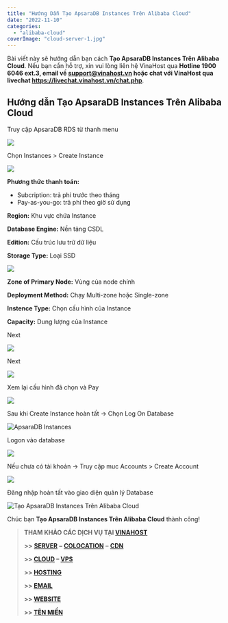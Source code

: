 ```yaml
---
title: "Hướng Dẫn Tạo ApsaraDB Instances Trên Alibaba Cloud"
date: "2022-11-10"
categories: 
  - "alibaba-cloud"
coverImage: "cloud-server-1.jpg"
---
```


Bài viết này sẽ hướng dẫn bạn cách **Tạo ApsaraDB Instances Trên Alibaba Cloud**. Nếu bạn cần hỗ trợ, xin vui lòng liên hệ VinaHost qua **Hotline 1900 6046 ext.3, email về support@vinahost.vn hoặc chat với VinaHost qua livechat https://livechat.vinahost.vn/chat.php**.

## Hướng dẫn Tạo ApsaraDB Instances Trên Alibaba Cloud

Truy cập ApsaraDB RDS từ thanh menu

![](images/tao-apsaradb-instances-tren-alibaba-cloud-1.png)

Chọn Instances > Create Instance

![](images/tao-apsaradb-instances-tren-alibaba-cloud-2.png)

**Phương thức thanh toán:**

- Subcription: trả phí trước theo tháng
- Pay-as-you-go: trả phí theo giờ sử dụng

**Region:** Khu vực chứa Instance

**Database Engine:** Nền tảng CSDL

**Edition:** Cấu trúc lưu trữ dữ liệu

**Storage Type:** Loại SSD

![](images/tao-apsaradb-instances-tren-alibaba-cloud-3.png)

**Zone of Primary Node:** Vùng của node chính

**Deployment Method:** Chạy Multi-zone hoặc Single-zone

**Instence Type:** Chọn cấu hình của Instance

**Capacity:** Dung lượng của Instance

Next

![](images/tao-apsaradb-instances-tren-alibaba-cloud-4.png)

Next

![](images/tao-apsaradb-instances-tren-alibaba-cloud-5.png)

Xem lại cấu hình đã chọn và Pay

![](images/tao-apsaradb-instances-tren-alibaba-cloud-6.png)

Sau khi Create Instance hoàn tất -> Chọn Log On Database

![ApsaraDB Instances](images/tao-apsaradb-instances-tren-alibaba-cloud-7.png)

Logon vào database

![](images/tao-apsaradb-instances-tren-alibaba-cloud-8.png)

Nếu chưa có tài khoản -> Truy cập muc Accounts > Create Account

![](images/tao-apsaradb-instances-tren-alibaba-cloud-9.png)

Đăng nhập hoàn tất vào giao diện quản lý Database

![Tạo ApsaraDB Instances Trên Alibaba Cloud](images/tao-apsaradb-instances-tren-alibaba-cloud-10.png)

Chúc bạn **Tạo ApsaraDB Instances Trên Alibaba Cloud** thành công!

> **THAM KHẢO CÁC DỊCH VỤ TẠI [VINAHOST](https://kb.vinahost.vn/)**
> 
> **\>>** [**SERVER**](https://vinahost.vn/thue-may-chu-rieng/) **–** [**COLOCATION**](https://vinahost.vn/colocation.html) – [**CDN**](https://vinahost.vn/dich-vu-cdn-chuyen-nghiep)
> 
> **\>> [CLOUD](https://vinahost.vn/cloud-server-gia-re/) – [VPS](https://vinahost.vn/vps-ssd-chuyen-nghiep/)**
> 
> **\>> [HOSTING](https://vinahost.vn/wordpress-hosting)**
> 
> **\>> [EMAIL](https://vinahost.vn/email-hosting)**
> 
> **\>> [WEBSITE](http://vinawebsite.vn/)**
> 
> **\>> [TÊN MIỀN](https://vinahost.vn/ten-mien-gia-re/)**
